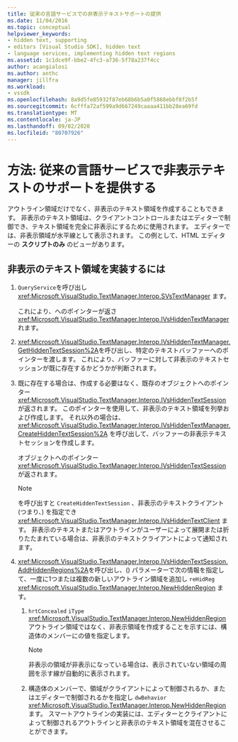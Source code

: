 ```yaml
---
title: 従来の言語サービスでの非表示テキストサポートの提供
ms.date: 11/04/2016
ms.topic: conceptual
helpviewer_keywords:
- hidden text, supporting
- editors [Visual Studio SDK], hidden text
- language services, implementing hidden text regions
ms.assetid: 1c1dce9f-bbe2-4fc3-a736-5f78a237f4cc
author: acangialosi
ms.author: anthc
manager: jillfra
ms.workload:
- vssdk
ms.openlocfilehash: 8a9d5fe85932f87eb68b6b5a0f5868ebbf8f2b5f
ms.sourcegitcommit: 6cfffa72af599a9d667249caaaa411bb28ea69fd
ms.translationtype: MT
ms.contentlocale: ja-JP
ms.lasthandoff: 09/02/2020
ms.locfileid: "80707926"
---
```

# <a name="how-to-provide-hidden-text-support-in-a-legacy-language-service"></a>方法: 従来の言語サービスで非表示テキストのサポートを提供する
アウトライン領域だけでなく、非表示のテキスト領域を作成することもできます。 非表示のテキスト領域は、クライアントコントロールまたはエディターで制御でき、テキスト領域を完全に非表示にするために使用されます。 エディターでは、非表示領域が水平線として表示されます。 この例として、HTML エディターの **スクリプトのみ** のビューがあります。

## <a name="to-implement-a-hidden-text-region"></a>非表示のテキスト領域を実装するには

1. `QueryService`を呼び出し <xref:Microsoft.VisualStudio.TextManager.Interop.SVsTextManager> ます。

     これにより、へのポインターが返さ <xref:Microsoft.VisualStudio.TextManager.Interop.IVsHiddenTextManager> れます。

2. <xref:Microsoft.VisualStudio.TextManager.Interop.IVsHiddenTextManager.GetHiddenTextSession%2A>を呼び出し、特定のテキストバッファーへのポインターを渡します。 これにより、バッファーに対して非表示のテキストセッションが既に存在するかどうかが判断されます。

3. 既に存在する場合は、作成する必要はなく、既存のオブジェクトへのポインター <xref:Microsoft.VisualStudio.TextManager.Interop.IVsHiddenTextSession> が返されます。 このポインターを使用して、非表示のテキスト領域を列挙および作成します。 それ以外の場合は、 <xref:Microsoft.VisualStudio.TextManager.Interop.IVsHiddenTextManager.CreateHiddenTextSession%2A> を呼び出して、バッファーの非表示テキストセッションを作成します。

     オブジェクトへのポインター <xref:Microsoft.VisualStudio.TextManager.Interop.IVsHiddenTextSession> が返されます。

    > [!NOTE]
    > を呼び出すと `CreateHiddenTextSession` 、非表示のテキストクライアント (つまり、) を指定でき <xref:Microsoft.VisualStudio.TextManager.Interop.IVsHiddenTextClient> ます。 非表示のテキストまたはアウトラインがユーザーによって展開または折りたたまれている場合は、非表示のテキストクライアントによって通知されます。

4. <xref:Microsoft.VisualStudio.TextManager.Interop.IVsHiddenTextSession.AddHiddenRegions%2A>を呼び出し、() パラメーターで次の情報を指定して、一度に1つまたは複数の新しいアウトライン領域を追加し `reHidReg` <xref:Microsoft.VisualStudio.TextManager.Interop.NewHiddenRegion> ます。

    1. `hrtConcealed` `iType` <xref:Microsoft.VisualStudio.TextManager.Interop.NewHiddenRegion> アウトライン領域ではなく、非表示領域を作成することを示すには、構造体のメンバーにの値を指定します。

        > [!NOTE]
        > 非表示の領域が非表示になっている場合は、表示されていない領域の周囲を示す線が自動的に表示されます。

    2. 構造体のメンバーで、領域がクライアントによって制御されるか、またはエディターで制御されるかを指定し `dwBehavior` <xref:Microsoft.VisualStudio.TextManager.Interop.NewHiddenRegion> ます。 スマートアウトラインの実装には、エディターとクライアントによって制御されるアウトラインと非表示のテキスト領域を混在させることができます。
